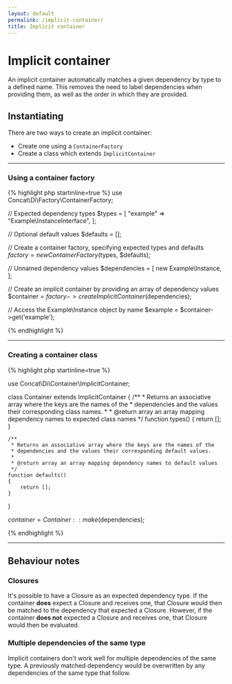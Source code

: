 ```yaml
---
layout: default
permalink: /implicit-container/
title: Implicit container
---
```


Implicit container
==================

An implicit container automatically matches a given dependency by type to a defined name.
This removes the need to label dependencies when providing them, as well as the order in which
they are provided.

## Instantiating

There are two ways to create an implicit container:

  - Create one using a `ContainerFactory`
  - Create a class which extends `ImplicitContainer`

---

### Using a container factory

{% highlight php startinline=true %}
use Concat\Di\Factory\ContainerFactory;

// Expected dependency types
$types = [
    "example" => "Example\InstanceInterface",
];

// Optional default values
$defaults = [];

// Create a container factory, specifying expected types and defaults
$factory = new ContainerFactory($types, $defaults);

// Unnamed dependency values
$dependencies = [
    new Example\Instance,
];

// Create an implicit container by providing an array of dependency values
$container = $factory->createImplicitContainer($dependencies);

// Access the Example\Instance object by name
$example = $container->get('example');

{% endhighlight %}

---

### Creating a container class

{% highlight php startinline=true %}

use Concat\Di\Container\ImplicitContainer;

class Container extends ImplicitContainer
{
    /**
     * Returns an associative array where the keys are the names of the
     * dependencies and the values their corresponding class names.
     *
     * @return array an array mapping dependency names to expected class names
     */
    function types()
    {
        return [];
    }

    /**
     * Returns an associative array where the keys are the names of the
     * dependencies and the values their corresponding default values.
     *
     * @return array an array mapping dependency names to default values
     */
    function defaults()
    {
        return [];
    }
}

$container = Container::make($dependencies);

{% endhighlight %}

---

## Behaviour notes

### Closures

It's possible to have a Closure as an expected dependency type. If the container
**does** expect a Closure and receives one, that Closure would then be matched
to the dependency that expected a Closure. However, if the container **does not**
expected a Closure and receives one, that Closure would then be evaluated.

### Multiple dependencies of the same type

Implicit containers don't work well for multiple dependencies of the same type.
A previously matched dependency would be overwritten by any dependencies of the
same type that follow.
